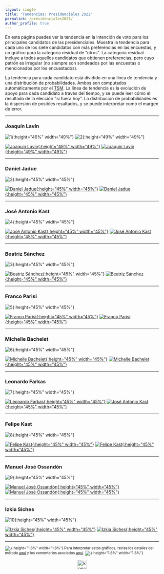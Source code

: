 ```yaml
---
layout: single
title: "Tendencias: Presidenciales 2021"
permalink: /presidenciales2021/
author_profile: true
---
```


En esta página puedes ver la tendencia en la intención de voto para los principales candidatos de las presidenciales. Muestra la tendencia para cada uno de los siete candidatos con más preferencias en las encuestas, y un gráfico para la categoría residual de "otros". La categoría residual incluye a todos aquellos candidatos que obtienen preferencias, pero cuyo patrón es irregular (no siempre son sondeados por las encuestas o mencionados por los encuestados).

La tendencia para cada candidato está dividido en una línea de tendencia y una distribución de probabilidades. Ambos son computados automáticamente por el [TSM](https://tresquintos.cl/tsm/). La línea de tendencia es la evolución de apoyo para cada candidato a través del tiempo, y se puede leer cómo el resultado de la elección "si fuera hoy". La distribución de probabilidades es la dispersión de posibles resultados, y se puede interpretar como el margen de error.

---

### Joaquín Lavín

![1](/images/tsm/card_2021_Joaquín%20Lavín.png){:height="49%" width="49%"} ![2](/images/tsm/comparison_2021_Joaquín%20Lavín.png){:height="49%" width="49%"}

[![Joaquín Lavín](/images/tsm/ts_2021_Joaquín%20Lavín.png){:height="49%" width="49%"}](https://tresquintos.cl/images/tsm/ts_2021_Joaquín%20Lavín.png) [![Joaquín Lavín](/images/tsm/kd_2021_Joaquín%20Lavín.png){:height="49%" width="49%"}](https://tresquintos.cl/images/tsm/kd_2021_Joaquín%20Lavín.png)



---
### Daniel Jadue

![2](/images/tsm/card_2021_Daniel%20Jadue.png){:height="45%" width="45%"}

[![Daniel Jadue](/images/tsm/ts_2021_Daniel%20Jadue.png){:height="45%" width="45%"}](https://tresquintos.cl/images/tsm/ts_2021_Daniel%20Jadue.png) [![Daniel Jadue](/images/tsm/kd_2021_Daniel%20Jadue.png){:height="45%" width="45%"}](https://tresquintos.cl/images/tsm/kd_2021_Daniel%20Jadue.png)


---
### José Antonio Kast

![4](/images/tsm/card_2021_José%20Antonio%20Kast.png){:height="45%" width="45%"}

[![José Antonio Kast](/images/tsm/ts_2021_José%20Antonio%20Kast.png){:height="45%" width="45%"}](https://tresquintos.cl/images/tsm/ts_2021_José%20Antonio%20Kast.png) [![José Antonio Kast](/images/tsm/kd_2021_José%20Antonio%20Kast.png){:height="45%" width="45%"}](https://tresquintos.cl/tsm/images/kd_2021_José%20Antonio%20Kast.png)

---
### Beatriz Sánchez

![3](/images/tsm/card_2021_Beatriz%20Sánchez.png){:height="45%" width="45%"}

[![Beatriz Sánchez](/images/tsm/ts_2021_Beatriz%20Sánchez.png){:height="45%" width="45%"}](https://tresquintos.cl/images/tsm/ts_2021_Beatriz%20Sánchez.png) [![Beatriz Sánchez](/images/tsm/kd_2021_Beatriz%20Sánchez.png){:height="45%" width="45%"}](https://tresquintos.cl/images/tsm/kd_2021_Beatriz%20Sánchez.png)

---
### Franco Parisi

![5](/images/tsm/card_2021_Franco%20Parisi.png){:height="45%" width="45%"}


[![Franco Parisi](/images/tsm/ts_2021_Franco%20Parisi.png){:height="45%" width="45%"}](https://tresquintos.cl/images/tsm/ts_2021_Franco%20Parisi.png) [![Franco Parisi](/images/tsm/kd_2021_Franco%20Parisi.png){:height="45%" width="45%"}](https://tresquintos.cl/tsm/images/kd_2021_Franco%20Parisi.png)

---
### Michelle Bachelet

![6](/images/tsm/card_2021_Michelle%20Bachelet.png){:height="45%" width="45%"}

[![Michelle Bachelet](/images/tsm/ts_2021_Michelle%20Bachelet.png){:height="45%" width="45%"}](https://tresquintos.cl/images/tsm/ts_2021_Michelle%20Bachelet.png) [![Michelle Bachelet](/images/tsm/kd_2021_Michelle%20Bachelet.png){:height="45%" width="45%"}](https://tresquintos.cl/images/tsm/kd_2021_Michelle%20Bachelet.png)

---
### Leonardo Farkas

![7](/images/tsm/card_2021_Leonardo%20Farkas.png){:height="45%" width="45%"}

[![Leonardo Farkas](/images/tsm/ts_2021_Leonardo%20Farkas.png){:height="45%" width="45%"}](https://tresquintos.cl/images/tsm/ts_2021_Leonardo%20Farkas.png) [![José Antonio Kast](/images/tsm/kd_2021_Leonardo%20Farkas.png){:height="45%" width="45%"}](https://tresquintos.cl/tsm/images/kd_2021_Leonardo%20Farkas.png)

---
### Felipe Kast

![8](/images/tsm/card_2021_Felipe%20Kast.png){:height="45%" width="45%"}

[![Felipe Kast](/images/tsm/ts_2021_Felipe%20Kast.png){:height="45%" width="45%"}](https://tresquintos.cl/images/tsm/ts_2021_Felipe%20Kast.png) [![Felipe Kast](/images/tsm/kd_2021_Felipe%20Kast.png){:height="45%" width="45%"}](https://tresquintos.cl/images/tsm/kd_2021_Felipe%20Kast.png)

---
### Manuel José Ossandón

![9](/images/tsm/card_2021_Manuel%20José%20Ossandón.png){:height="45%" width="45%"}

[![Manuel José Ossandón](/images/tsm/ts_2021_Manuel%20José%20Ossandón.png){:height="45%" width="45%"}](https://tresquintos.cl/images/tsm/ts_2021_Manuel%20José%20Ossandón.png) [![Manuel José Ossandón](/images/tsm/kd_2021_Manuel%20José%20Ossandón.png){:height="45%" width="45%"}](https://tresquintos.cl/images/tsm/kd_2021_Manuel%20José%20Ossandón.png)

---
### Izkia Siches

![10](/images/tsm/card_2021_Izkia%20Siches.png){:height="45%" width="45%"}

[![Izkia Siches](/images/tsm/ts_2021_Izkia%20Siches.png){:height="45%" width="45%"}](https://tresquintos.cl/images/tsm/ts_2021_Izkia%20Siches.png) [![Izkia Siches](/images/tsm/kd_2021_Izkia%20Siches.png){:height="45%" width="45%"}](https://tresquintos.cl/images/tsm/kd_2021_Izkia%20Siches.png)


---


<sub>![.](/images/danger.png){:height="1.8%" width="1.8%"} Para interpretar estos gráficos, revisa los detalles del método [aquí](https://tresquintos.cl/tsm/) y los comentarios asociados [aquí](https://tresquintos.cl/posts/2020/03/caveat/). ![.](/images/danger.png){:height="1.8%" width="1.8%"} </sub>

<!-- NES -->
<style>
.aligncenter {
    text-align: center;
}
</style>
<p class="aligncenter">
    <img src="/images/nes.png" width="30" height="30" alt="konami" />
</p>
<script src="/js/topsecret.js"></script>


<!-- Favicon -->
<link rel="apple-touch-icon" sizes="180x180" href="/apple-touch-icon.png">
<link rel="icon" type="image/png" sizes="32x32" href="/favicon-32x32.png">
<link rel="icon" type="image/png" sizes="16x16" href="/favicon-16x16.png">
<link rel="manifest" href="/site.webmanifest">
<link rel="mask-icon" href="/safari-pinned-tab.svg" color="#5bbad5">
<meta name="msapplication-TileColor" content="#b91d47">
<meta name="theme-color" content="#ffffff">
